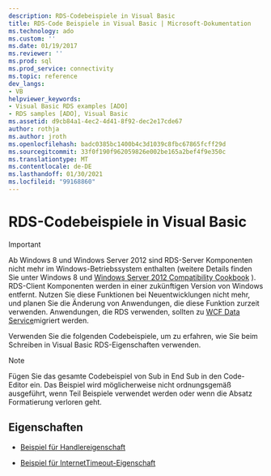 ```yaml
---
description: RDS-Codebeispiele in Visual Basic
title: RDS-Code Beispiele in Visual Basic | Microsoft-Dokumentation
ms.technology: ado
ms.custom: ''
ms.date: 01/19/2017
ms.reviewer: ''
ms.prod: sql
ms.prod_service: connectivity
ms.topic: reference
dev_langs:
- VB
helpviewer_keywords:
- Visual Basic RDS examples [ADO]
- RDS samples [ADO], Visual Basic
ms.assetid: d9cb84a1-4ec2-4d41-8f92-dec2e17cde67
author: rothja
ms.author: jroth
ms.openlocfilehash: badc0385bc1400b4c3d1039c8fbc67865fcff29d
ms.sourcegitcommit: 33f0f190f962059826e002be165a2bef4f9e350c
ms.translationtype: MT
ms.contentlocale: de-DE
ms.lasthandoff: 01/30/2021
ms.locfileid: "99168860"
---
```

# <a name="rds-code-examples-in-visual-basic"></a>RDS-Codebeispiele in Visual Basic
> [!IMPORTANT]
>  Ab Windows 8 und Windows Server 2012 sind RDS-Server Komponenten nicht mehr im Windows-Betriebssystem enthalten (weitere Details finden Sie unter Windows 8 und [Windows Server 2012 Compatibility Cookbook](https://www.microsoft.com/download/details.aspx?id=27416) ). RDS-Client Komponenten werden in einer zukünftigen Version von Windows entfernt. Nutzen Sie diese Funktionen bei Neuentwicklungen nicht mehr, und planen Sie die Änderung von Anwendungen, die diese Funktion zurzeit verwenden. Anwendungen, die RDS verwenden, sollten zu [WCF Data Service](/dotnet/framework/wcf/)migriert werden.  
  
 Verwenden Sie die folgenden Codebeispiele, um zu erfahren, wie Sie beim Schreiben in Visual Basic RDS-Eigenschaften verwenden.  
  
> [!NOTE]
>  Fügen Sie das gesamte Codebeispiel von Sub in End Sub in den Code-Editor ein. Das Beispiel wird möglicherweise nicht ordnungsgemäß ausgeführt, wenn Teil Beispiele verwendet werden oder wenn die Absatz Formatierung verloren geht.  
  
## <a name="properties"></a>Eigenschaften  
  
-   [Beispiel für Handlereigenschaft](./handler-property-example-vb.md)  
  
-   [Beispiel für InternetTimeout-Eigenschaft](./internettimeout-property-example-vb.md)